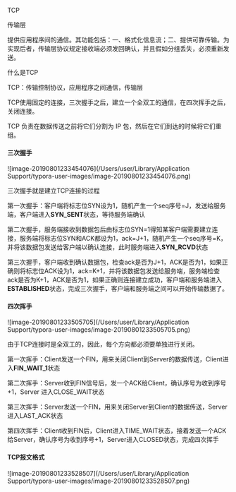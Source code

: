 TCP

传输层

提供应用程序间的通信。其功能包括：一、格式化信息流；二、提供可靠传输。为实现后者，传输层协议规定接收端必须发回确认，并且假如分组丢失，必须重新发送。



什么是TCP

TCP：传输控制协议，应用程序之间通信，传输层



TCP使用固定的连接，三次握手之后，建立一个全双工的通信，在四次挥手之后，关闭连接。

TCP 负责在数据传送之前将它们分割为 IP 包，然后在它们到达的时候将它们重组。



#### 三次握手

![image-20190801233454076](/Users/user/Library/Application Support/typora-user-images/image-20190801233454076.png)

三次握手就是建立TCP连接的过程

第一次握手：客户端将标志位SYN设为1，随机产生一个seq序号=J，发送给服务端，客户端进入**SYN_SENT**状态，等待服务端确认

第二次握手，服务端接收到数据包后由标志位SYN=1得知某客户端需要建立连接，服务端将标志位SYN和ACK都设为1，ack=J+1，随机产生一个seq序号=K，并将该数据包发送给客户端以确认连接，此时服务端进入**SYN_RCVD**状态

第三次握手，客户端收到确认数据包，检查ack是否为J+1，ACK是否为1，如果正确则将标志位ACK设为1，ack=K+1，并将该数据包发送给服务端，服务端检查ack是否为K+1，ACK是否为1，如果正确则连接建立成功，客户端和服务端进入**ESTABLISHED**状态，完成三次握手，客户端和服务端之间可以开始传输数据了。

#### 四次挥手

![image-20190801233505705](/Users/user/Library/Application Support/typora-user-images/image-20190801233505705.png)

由于TCP连接时是全双工的，因此，每个方向都必须要单独进行关闭。

第一次挥手：Client发送一个FIN，用来关闭Client到Server的数据传送，Client进入**FIN_WAIT_1**状态

第二次挥手：Server收到FIN信号后，发一个ACK给Client，确认序号为收到序号+1，Server 进入CLOSE_WAIT状态

第三次挥手：Server发送一个FIN，用来关闭Server到Client的数据传送，Server进入LAST_ACK状态

第四次挥手：Client收到FIN后，Client进入TIME_WAIT状态，接着发送一个ACK给Server，确认序号为收到序号+1，Server进入CLOSED状态，完成四次挥手

#### TCP报文格式

![image-20190801233528507](/Users/user/Library/Application Support/typora-user-images/image-20190801233528507.png)





